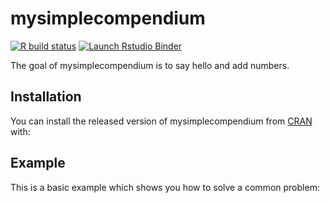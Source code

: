
# mysimplecompendium

<!-- badges: start -->
 [![R build status](https://github.com/medha-sagar/DATA-598-WI20-week-7/workflows/R-CMD-check/badge.svg)](https://github.com/medha-sagar/DATA-598-WI20-week-7/actions)
 [![Launch Rstudio Binder](http://mybinder.org/badge_logo.svg)](https://mybinder.org/v2/gh/medha-sagar/DATA-598-WI20-week-7/master?urlpath=rstudio)
 <!-- badges: end -->

The goal of mysimplecompendium is to say hello and add numbers.

## Installation

You can install the released version of mysimplecompendium from [CRAN](https://CRAN.R-project.org) with:

## Example

This is a basic example which shows you how to solve a common problem:


